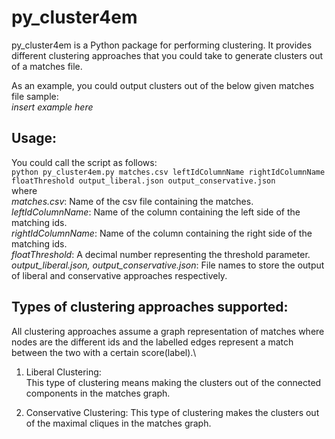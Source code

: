 # py_cluster4em
py_cluster4em is a Python package for performing clustering. 
It provides different clustering approaches that you could take to generate clusters out of a matches file. 

As an example, you could output clusters out of the below given matches file sample:\
*insert example here*

## Usage:
You could call the script as follows:\
```python py_cluster4em.py matches.csv leftIdColumnName rightIdColumnName floatThreshold output_liberal.json output_conservative.json```\
where\
*matches.csv*: Name of the csv file containing the matches.\
*leftIdColumnName*: Name of the column containing the left side of the matching ids.\
*rightIdColumnName*: Name of the column containing the right side of the matching ids.\
*floatThreshold*: A decimal number representing the threshold parameter.\
*output_liberal.json, output_conservative.json*: File names to store the output of liberal and conservative approaches respectively.

## Types of clustering approaches supported:
All clustering approaches assume a graph representation of matches where nodes are the different ids and the labelled edges represent a match between the two with a certain score(label).\
1. Liberal Clustering:  
This type of clustering means making the clusters out of the connected components in the matches graph.

2. Conservative Clustering:
This type of clustering makes the clusters out of the maximal cliques in the matches graph.



